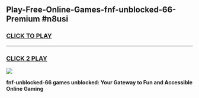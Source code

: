 
## Play-Free-Online-Games-fnf-unblocked-66-Premium #n8usi
<h3>
<a href="https://premium.freeplayer.one?title=fnf-unblocked-66&ref=8M">CLICK TO PLAY</a></h3>
<hr>

<h3>
<a href="https://premium.freeplayer.one?title=fnf-unblocked-66&ref=8M">CLICK 2 PLAY</a>
  
</h3>

<a href="https://premium.freeplayer.one?title=fnf-unblocked-66&ref=8M"><img src="https://clearcache.store/games.png"></a>


**fnf-unblocked-66 games unblocked: Your Gateway to Fun and Accessible Online Gaming**
